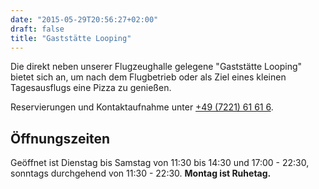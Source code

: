 ```yaml
---
date: "2015-05-29T20:56:27+02:00"
draft: false
title: "Gaststätte Looping"
---
```

Die direkt neben unserer Flugzeughalle gelegene "Gaststätte Looping" bietet sich an, um nach dem Flugbetrieb oder als Ziel eines kleinen Tagesausflugs eine Pizza zu genießen.

Reservierungen und Kontaktaufnahme unter [+49 (7221) 61 61 6](tel:+49722161616).

Öffnungszeiten
--------------
Geöffnet ist Dienstag bis Samstag von 11:30 bis 14:30 und 17:00 - 22:30, sonntags durchgehend von 11:30 - 22:30. **Montag ist Ruhetag.**

